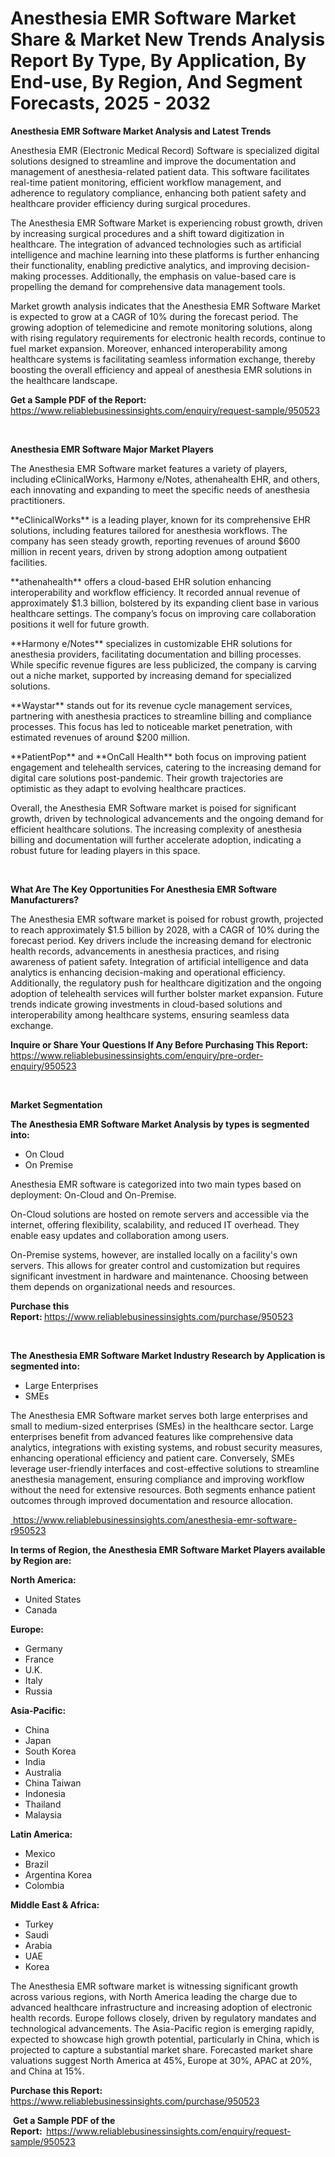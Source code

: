 <p><h1>Anesthesia EMR Software Market Share & Market New Trends Analysis Report By Type, By Application, By End-use, By Region, And Segment Forecasts, 2025 - 2032</h1></p><p><strong>Anesthesia EMR Software Market Analysis and Latest Trends</strong></p>
<p><p>Anesthesia EMR (Electronic Medical Record) Software is specialized digital solutions designed to streamline and improve the documentation and management of anesthesia-related patient data. This software facilitates real-time patient monitoring, efficient workflow management, and adherence to regulatory compliance, enhancing both patient safety and healthcare provider efficiency during surgical procedures.</p><p>The Anesthesia EMR Software Market is experiencing robust growth, driven by increasing surgical procedures and a shift toward digitization in healthcare. The integration of advanced technologies such as artificial intelligence and machine learning into these platforms is further enhancing their functionality, enabling predictive analytics, and improving decision-making processes. Additionally, the emphasis on value-based care is propelling the demand for comprehensive data management tools.</p><p>Market growth analysis indicates that the Anesthesia EMR Software Market is expected to grow at a CAGR of 10% during the forecast period. The growing adoption of telemedicine and remote monitoring solutions, along with rising regulatory requirements for electronic health records, continue to fuel market expansion. Moreover, enhanced interoperability among healthcare systems is facilitating seamless information exchange, thereby boosting the overall efficiency and appeal of anesthesia EMR solutions in the healthcare landscape.</p></p>
<p><strong>Get a Sample PDF of the Report:&nbsp;</strong> <a href="https://www.reliablebusinessinsights.com/enquiry/request-sample/950523?utm_campaign=3091&utm_medium=2&utm_source=Github&utm_content=ia&utm_term=17042025&utm_id=anesthesia-emr-software">https://www.reliablebusinessinsights.com/enquiry/request-sample/950523</a></p>
<p>&nbsp;</p>
<p><strong>Anesthesia EMR Software Major Market Players</strong></p>
<p><p>The Anesthesia EMR Software market features a variety of players, including eClinicalWorks, Harmony e/Notes, athenahealth EHR, and others, each innovating and expanding to meet the specific needs of anesthesia practitioners. </p><p>**eClinicalWorks** is a leading player, known for its comprehensive EHR solutions, including features tailored for anesthesia workflows. The company has seen steady growth, reporting revenues of around $600 million in recent years, driven by strong adoption among outpatient facilities.</p><p>**athenahealth** offers a cloud-based EHR solution enhancing interoperability and workflow efficiency. It recorded annual revenue of approximately $1.3 billion, bolstered by its expanding client base in various healthcare settings. The company’s focus on improving care collaboration positions it well for future growth.</p><p>**Harmony e/Notes** specializes in customizable EHR solutions for anesthesia providers, facilitating documentation and billing processes. While specific revenue figures are less publicized, the company is carving out a niche market, supported by increasing demand for specialized solutions.</p><p>**Waystar** stands out for its revenue cycle management services, partnering with anesthesia practices to streamline billing and compliance processes. This focus has led to noticeable market penetration, with estimated revenues of around $200 million.</p><p>**PatientPop** and **OnCall Health** both focus on improving patient engagement and telehealth services, catering to the increasing demand for digital care solutions post-pandemic. Their growth trajectories are optimistic as they adapt to evolving healthcare practices.</p><p>Overall, the Anesthesia EMR Software market is poised for significant growth, driven by technological advancements and the ongoing demand for efficient healthcare solutions. The increasing complexity of anesthesia billing and documentation will further accelerate adoption, indicating a robust future for leading players in this space.</p></p>
<p>&nbsp;</p>
<p><strong>What Are The Key Opportunities For Anesthesia EMR Software Manufacturers?</strong></p>
<p><p>The Anesthesia EMR software market is poised for robust growth, projected to reach approximately $1.5 billion by 2028, with a CAGR of 10% during the forecast period. Key drivers include the increasing demand for electronic health records, advancements in anesthesia practices, and rising awareness of patient safety. Integration of artificial intelligence and data analytics is enhancing decision-making and operational efficiency. Additionally, the regulatory push for healthcare digitization and the ongoing adoption of telehealth services will further bolster market expansion. Future trends indicate growing investments in cloud-based solutions and interoperability among healthcare systems, ensuring seamless data exchange.</p></p>
<p><strong>Inquire or Share Your Questions If Any Before Purchasing This Report:</strong> <a href="https://www.reliablebusinessinsights.com/enquiry/pre-order-enquiry/950523?utm_campaign=3091&utm_medium=2&utm_source=Github&utm_content=ia&utm_term=17042025&utm_id=anesthesia-emr-software">https://www.reliablebusinessinsights.com/enquiry/pre-order-enquiry/950523</a></p>
<p>&nbsp;</p>
<p><strong>Market Segmentation</strong></p>
<p><strong>The Anesthesia EMR Software Market Analysis by types is segmented into:</strong></p>
<p><ul><li>On Cloud</li><li>On Premise</li></ul></p>
<p><p>Anesthesia EMR software is categorized into two main types based on deployment: On-Cloud and On-Premise. </p><p>On-Cloud solutions are hosted on remote servers and accessible via the internet, offering flexibility, scalability, and reduced IT overhead. They enable easy updates and collaboration among users. </p><p>On-Premise systems, however, are installed locally on a facility's own servers. This allows for greater control and customization but requires significant investment in hardware and maintenance. Choosing between them depends on organizational needs and resources.</p></p>
<p><strong>Purchase this Report:&nbsp;</strong><a href="https://www.reliablebusinessinsights.com/purchase/950523?utm_campaign=3091&utm_medium=2&utm_source=Github&utm_content=ia&utm_term=17042025&utm_id=anesthesia-emr-software">https://www.reliablebusinessinsights.com/purchase/950523</a></p>
<p>&nbsp;</p>
<p><strong>The Anesthesia EMR Software Market Industry Research by Application is segmented into:</strong></p>
<p><ul><li>Large Enterprises</li><li>SMEs</li></ul></p>
<p><p>The Anesthesia EMR Software market serves both large enterprises and small to medium-sized enterprises (SMEs) in the healthcare sector. Large enterprises benefit from advanced features like comprehensive data analytics, integrations with existing systems, and robust security measures, enhancing operational efficiency and patient care. Conversely, SMEs leverage user-friendly interfaces and cost-effective solutions to streamline anesthesia management, ensuring compliance and improving workflow without the need for extensive resources. Both segments enhance patient outcomes through improved documentation and resource allocation.</p></p>
<p><a href="https://www.reliablebusinessinsights.com/anesthesia-emr-software-r950523?utm_campaign=3091&utm_medium=2&utm_source=Github&utm_content=ia&utm_term=17042025&utm_id=anesthesia-emr-software">&nbsp;https://www.reliablebusinessinsights.com/anesthesia-emr-software-r950523</a></p>
<p><strong>In terms of Region, the Anesthesia EMR Software Market Players available by Region are:</strong></p>
<p>
    <p> <strong> North America: </strong>
        <ul>
            <li>United States</li>
            <li>Canada</li>
        </ul>
        </p> 
    <p> <strong> Europe: </strong>
        <ul>
            <li>Germany</li>
            <li>France</li>
            <li>U.K.</li>
            <li>Italy</li>
            <li>Russia</li>
        </ul>
        </p> 
    <p> <strong> Asia-Pacific: </strong>
        <ul>
            <li>China</li>
            <li>Japan</li>
            <li>South Korea</li>
            <li>India</li>
            <li>Australia</li>
            <li>China Taiwan</li>
            <li>Indonesia</li>
            <li>Thailand</li>
            <li>Malaysia</li>
        </ul>
        </p> 
    <p> <strong> Latin America: </strong>
        <ul>
            <li>Mexico</li>
            <li>Brazil</li>
            <li>Argentina Korea</li>
            <li>Colombia</li>
        </ul>
        </p> 
    <p> <strong> Middle East & Africa: </strong>
        <ul>
            <li>Turkey</li>
            <li>Saudi</li>
            <li>Arabia</li>
            <li>UAE</li>
            <li>Korea</li>
        </ul>
    </p>
    </p>
<p><p>The Anesthesia EMR software market is witnessing significant growth across various regions, with North America leading the charge due to advanced healthcare infrastructure and increasing adoption of electronic health records. Europe follows closely, driven by regulatory mandates and technological advancements. The Asia-Pacific region is emerging rapidly, expected to showcase high growth potential, particularly in China, which is projected to capture a substantial market share. Forecasted market share valuations suggest North America at 45%, Europe at 30%, APAC at 20%, and China at 15%.</p></p>
<p><strong>Purchase this Report: </strong><a href="https://www.reliablebusinessinsights.com/purchase/950523?utm_campaign=3091&utm_medium=2&utm_source=Github&utm_content=ia&utm_term=17042025&utm_id=anesthesia-emr-software">https://www.reliablebusinessinsights.com/purchase/950523</a></p>
<p>&nbsp;<strong>Get a Sample PDF of the Report:&nbsp;&nbsp;</strong><a href="https://www.reliablebusinessinsights.com/enquiry/request-sample/950523?utm_campaign=3091&utm_medium=2&utm_source=Github&utm_content=ia&utm_term=17042025&utm_id=anesthesia-emr-software">https://www.reliablebusinessinsights.com/enquiry/request-sample/950523</a></p>
<p><strong></strong></p>
<p><p></p><p></p><p></p></p>